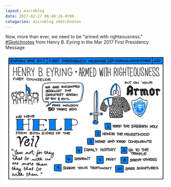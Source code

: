 ```yaml
---
layout: microblog
date: 2017-02-27 06:48:24-0700
categories: microblog sketchnotes
---
```

Now, more than ever, we need to be "armed with righteousness." [#Sketchnotes](/categories/sketchnotes) from Henry B. Eyring in the Mar 2017 First Presidency Message

![Armed with Righteousness Sketchnote](/images/microblog/201702270648.jpg)
